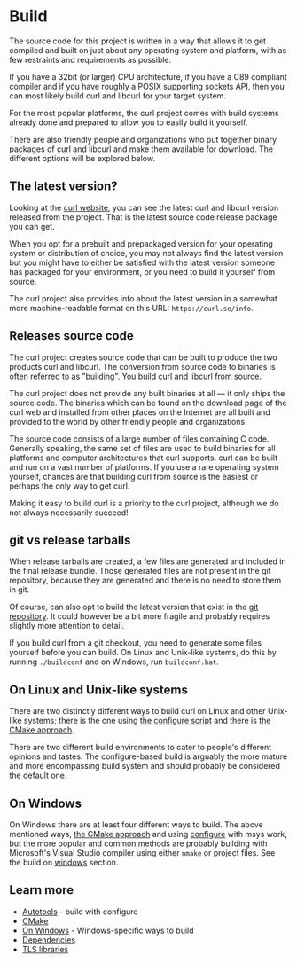 # Build

The source code for this project is written in a way that allows it to get
compiled and built on just about any operating system and platform, with as
few restraints and requirements as possible.

If you have a 32bit (or larger) CPU architecture, if you have a C89 compliant
compiler and if you have roughly a POSIX supporting sockets API, then you can
most likely build curl and libcurl for your target system.

For the most popular platforms, the curl project comes with build systems
already done and prepared to allow you to easily build it yourself.

There are also friendly people and organizations who put together binary
packages of curl and libcurl and make them available for download. The
different options will be explored below.

## The latest version?

Looking at the [curl website](https://curl.se), you can see the latest curl and
libcurl version released from the project. That is the latest source code
release package you can get.

When you opt for a prebuilt and prepackaged version for your operating system
or distribution of choice, you may not always find the latest version but you
might have to either be satisfied with the latest version someone has packaged
for your environment, or you need to build it yourself from source.

The curl project also provides info about the latest version in a somewhat
more machine-readable format on this URL: `https://curl.se/info`.

## Releases source code

The curl project creates source code that can be built to produce the two
products curl and libcurl. The conversion from source code to binaries
is often referred to as "building". You build curl and libcurl from source.

The curl project does not provide any built binaries at all — it only ships
the source code. The binaries which can be found on the download page of the
curl web and installed from other places on the Internet are all built and
provided to the world by other friendly people and organizations.

The source code consists of a large number of files containing C
code. Generally speaking, the same set of files are used to build binaries for
all platforms and computer architectures that curl supports. curl can be built
and run on a vast number of platforms. If you use a rare operating system
yourself, chances are that building curl from source is the easiest or perhaps
the only way to get curl.

Making it easy to build curl is a priority to the curl project, although we do
not always necessarily succeed!

## git vs release tarballs

When release tarballs are created, a few files are generated and included in
the final release bundle. Those generated files are not present in the git
repository, because they are generated and there is no need to store them in
git.

Of course, can also opt to build the latest version that exist in the [git
repository](https://github.com/curl/curl). It could however be a bit more
fragile and probably requires slightly more attention to detail.

If you build curl from a git checkout, you need to generate some files
yourself before you can build. On Linux and Unix-like systems, do this by
running `./buildconf` and on Windows, run `buildconf.bat`.

## On Linux and Unix-like systems

There are two distinctly different ways to build curl on Linux and other
Unix-like systems; there is the one using [the configure script](autotools.md])
and there is [the CMake approach](cmake.md).

There are two different build environments to cater to people's different
opinions and tastes. The configure-based build is arguably the more mature and
more encompassing build system and should probably be considered the default
one.

## On Windows

On Windows there are at least four different ways to build. The above
mentioned ways, [the CMake approach](cmake.md) and using
[configure](autotools.md) with msys work, but the more popular and common
methods are probably building with Microsoft's Visual Studio compiler using
either `nmake` or project files. See the build on [windows](windows.md)
section.

## Learn more

* [Autotools](build/autotools.md) - build with configure
* [CMake](build/cmake.md)
* [On Windows](build/windows.md) - Windows-specific ways to build
* [Dependencies](build/deps.md)
* [TLS libraries](build/tls.md)

